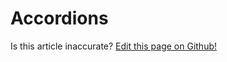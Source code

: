 # Accordions

<p class="has-right-text">Is this article inaccurate? <a href="https://www.github.com/geotrev/undernet/wiki/accordions">Edit this page on Github!</a></p>
